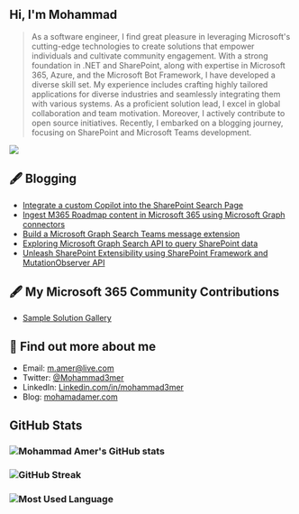 ## Hi, I'm Mohammad
> As a software engineer, I find great pleasure in leveraging Microsoft's cutting-edge technologies to create solutions that empower individuals and cultivate community engagement. With a strong foundation in .NET and SharePoint, along with expertise in Microsoft 365, Azure, and the Microsoft Bot Framework, I have developed a diverse skill set. My experience includes crafting highly tailored applications for diverse industries and seamlessly integrating them with various systems. As a proficient solution lead, I excel in global collaboration and team motivation. Moreover, I actively contribute to open source initiatives. Recently, I embarked on a blogging journey, focusing on SharePoint and Microsoft Teams development.

![](https://api.visitorbadge.io/api/VisitorHit?user=mohammadamer&repo=github-visitors-badge&countColor=%237B1E7A)

## 🖋 Blogging

<!--START_SECTION:feed-->
* [Integrate a custom Copilot into the SharePoint Search Page](https://mohamadamer.com/posts/Integrating-a-custom-copilot-into-the-SharePoint-Search-Page/)
* [Ingest M365 Roadmap content in Microsoft 365 using Microsoft Graph connectors](https://mohamadamer.com/posts/Ingest-M365-Roadmap-Content-in-Microsoft-365-Using-Microsoft-Graph-Connectors/)
* [Build a Microsoft Graph Search Teams message extension](https://mohamadamer.com/posts/Microsoft-Graph-Search-Teams-message-extension/)
* [Exploring Microsoft Graph Search API to query SharePoint data](https://mohamadamer.com/posts/Exploring-Microsoft-Graph-Search-API-to-query-SharePoint-data/)
* [Unleash SharePoint Extensibility using SharePoint Framework and MutationObserver API](https://mohamadamer.com/posts/SP-Extensibility-Using-SPFx-and-MutationObserver/)
<!--END_SECTION:feed-->

## 🖋 My Microsoft 365 Community Contributions

<!--START_SECTION:feed-->
* [Sample Solution Gallery](https://adoption.microsoft.com/en-us/sample-solution-gallery/mohammadamer/)
<!--END_SECTION:feed-->

## 👀 Find out more about me
- Email: m.amer@live.com
- Twitter: [@Mohammad3mer](https://twitter.com/Mohammad3mer)
- LinkedIn: [Linkedin.com/in/mohammad3mer](https://www.linkedin.com/in/mohammad3mer/)
- Blog: [mohamadamer.com](https://mohamadamer.com/)



## GitHub Stats
### ![Mohammad Amer's GitHub stats](https://github-readme-stats.vercel.app/api?username=mohammadamer)
### ![GitHub Streak](https://streak-stats.demolab.com?user=mohammadamer)
### ![Most Used Language](https://github-readme-stats.vercel.app/api/top-langs/?username=mohammadamer&include_all_commits=false&count_private=false&layout=compact)
